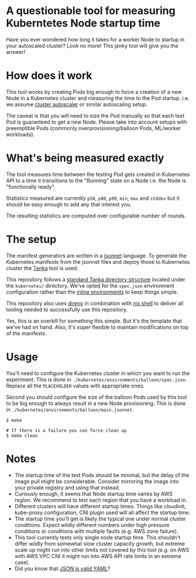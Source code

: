 # A questionable tool for measuring Kuberntetes Node startup time

Have you ever wondered how long it takes for a worker Node to startup in your
autoscaled cluster? Look no more! This janky tool will give you the answer!


# How does it work

This tool works by creating Pods big enough to force a creation of a new Node in
a Kubernetes cluster and measuring the time to the Pod startup. i.e. we assume
[cluster autoscaler][ca] or similar autoscaling setup.

The caveat is that you will need to size the Pod manually so that each test Pod
is guaranteed to get a new Node. Please take into account setups with
preemptible Pods (commonly overprovisioning/balloon Pods, ML/worker workloads).


# What's being measured exactly

The tool measures time between the testing Pod gets created in Kubernetes API to
a time it transitions to the "Running" state on a Node i.e. the Node is
"functionally ready".

Statistics measured are currently `p50`, `p80`, `p99`, `min`, `max` and `stddev`
but it should be easy enough to add any that interest you.

The resulting statistics are computed over configurable number of rounds.


# The setup

The manifest generators are written in a [jsonnet][jnt] language. To generate
the Kubernetes manifests from the jsonnet files and deploy those to Kubernetes
cluster the [Tanka][tk] tool is used.

This repository follows a [standard Tanka directory structure][tkd] located
under the `kubernetes/` directory. We've opted for the `spec.json` environment
configuration rather than the [inline environments][tki] to keep things simple.

This repository also uses [direnv][de] in combination with [nix shell][nix] to
deliver all tooling needed to successfully use this repository.

Yes, this is an overkill for something this simple. But it's the template that
we've had on hand. Also, it's super flexible to maintain modifications on top of
the manifests.


# Usage

You'll need to configure the Kubernetes cluster in which you want to run the
experiment. This is done in `./kubernetes/environments/balloon/spec.json`.
Replace all the `PLACEHOLDER` values with appropriate ones.

Second you should configure the size of the balloon Pods used by this tool to be
big enough to always result in a new Node provisioning. This is done in
`./kubernetes/environments/balloon/main.jsonnet`.


```shell
$ make

# If there is a failure you can force clean up
$ make clean
```


# Notes

- The startup time of the test Pods should be minimal, but the delay of the
  image pull might be considerable. Consider mirroring the image into your
  private registry and using that instead.
- Curiously enough, it seems that Node startup time varies by AWS region. We
  recommend to test each region that you have a workload in.
- Different clusters will have different startup times. Things like cloudinit,
  kube-proxy configuration, CNI plugin used will all affect the startup time.
- The startup time you'll get is likely the typical one under normal cluster
  conditions. Expect wildly different numbers under high pressure conditions or
  conditions with multiple faults (e.g. AWS zone failure).
- This tool currently tests only single node startup time. This shouldn't differ
  wildly from somewhat slow cluster capacity growth, but extreme scale up might
  run into other limits not covered by this tool (e.g. on AWS with AWS VPC CNI
  it might run into AWS API rate limits in an extreme case).
- Did you know that [JSON is valid YAML][jy]?


[ca]: https://github.com/kubernetes/autoscaler/tree/master/cluster-autoscaler
[de]: https://direnv.net/
[jnt]: https://jsonnet.org/
[jy]: https://yaml.org/spec/1.2.2/#chapter-7-flow-style-productions
[nix]: https://nixos.org/manual/nix/stable/command-ref/new-cli/nix3-shell.html
[tk]: https://tanka.dev/
[tkd]: https://tanka.dev/directory-structure
[tki]: https://tanka.dev/inline-environments
